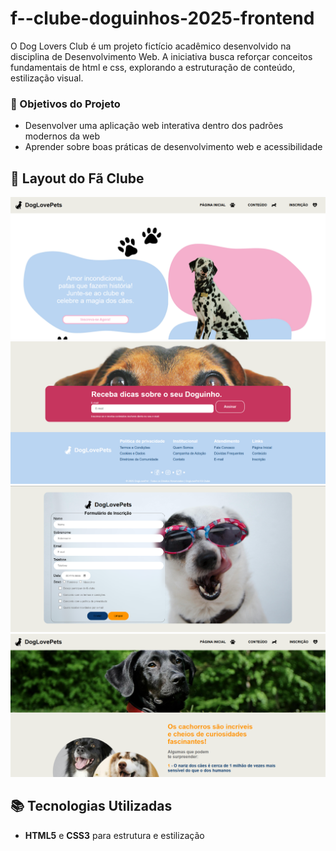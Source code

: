 # f--clube-doguinhos-2025-frontend
O Dog Lovers Club é um projeto fictício acadêmico desenvolvido na disciplina de Desenvolvimento Web. A iniciativa busca reforçar conceitos fundamentais de html e css, explorando a estruturação de conteúdo, estilização visual.

### 🚀 Objetivos do Projeto

- Desenvolver uma aplicação web interativa dentro dos padrões modernos da web
- Aprender sobre boas práticas de desenvolvimento web e acessibilidade

## 🎨 Layout do Fã Clube
![Imagem do Layout Hero](https://github.com/niveabeh/f--clube-doguinhos-2025-frontend/blob/main/projeto_html_ads_2025_primeiro_semestre/img/print-do-projeto/hero-pagina-inicial.png)
![Imagem do Layout Footer e Formulário Email](https://github.com/niveabeh/f--clube-doguinhos-2025-frontend/blob/main/projeto_html_ads_2025_primeiro_semestre/img/print-do-projeto/footer-e-form-email.png)
![Imagem do Layout Footer e Formulário inscrição](https://github.com/niveabeh/f--clube-doguinhos-2025-frontend/blob/main/projeto_html_ads_2025_primeiro_semestre/img/print-do-projeto/Captura%20de%20tela%202025-05-30%20111426.png)
![Imagem do Layout hero conteudo](https://github.com/niveabeh/f--clube-doguinhos-2025-frontend/blob/main/projeto_html_ads_2025_primeiro_semestre/img/print-do-projeto/hero-conteudo.png)

## 📚 Tecnologias Utilizadas

- **HTML5** e **CSS3** para estrutura e estilização
